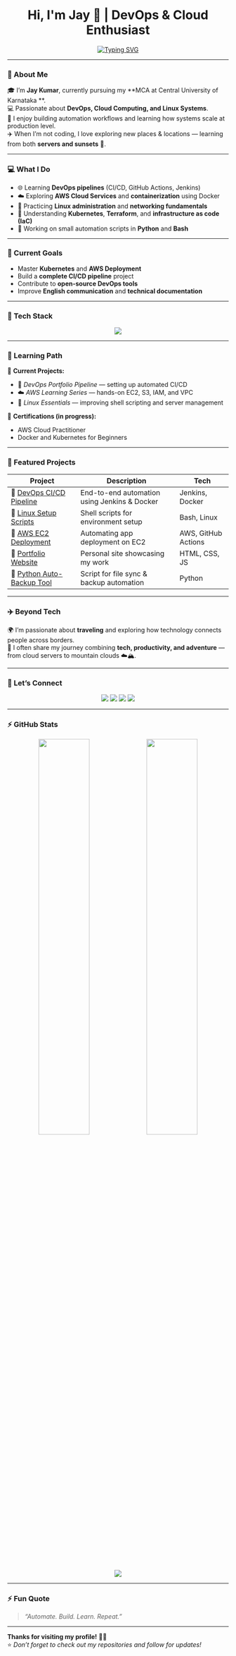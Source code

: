 <!-- JayTechFlow | Professional GitHub Profile README -->
<h1 align="center">Hi, I'm Jay 👋 | DevOps & Cloud Enthusiast</h1>

<p align="center">
  <a href="https://github.com/JayTechFlow">
    <img src="https://readme-typing-svg.demolab.com?font=Fira+Code&pause=1000&color=1E90FF&center=true&vCenter=true&width=500&lines=DevOps+Engineer+in+progress;Cloud+and+Automation+Learner;Building+Systems+and+Dreams+🌍" alt="Typing SVG" />
  </a>
</p>

---

### 👋 About Me
🎓 I’m **Jay Kumar**, currently pursuing my **MCA at Central University of Karnataka **.  
💻 Passionate about **DevOps, Cloud Computing, and Linux Systems**.  
🚀 I enjoy building automation workflows and learning how systems scale at production level.  
✈️ When I’m not coding, I love exploring new places & locations — learning from both **servers and sunsets** 🌄.

---

### 💻 What I Do
- 🌐 Learning **DevOps pipelines** (CI/CD, GitHub Actions, Jenkins)  
- ☁️ Exploring **AWS Cloud Services** and **containerization** using Docker  
- 🧠 Practicing **Linux administration** and **networking fundamentals**  
- 🧩 Understanding **Kubernetes**, **Terraform**, and **infrastructure as code (IaC)**  
- 🔧 Working on small automation scripts in **Python** and **Bash**

---

### 🚀 Current Goals
- Master **Kubernetes** and **AWS Deployment**  
- Build a **complete CI/CD pipeline** project  
- Contribute to **open-source DevOps tools**  
- Improve **English communication** and **technical documentation**

---

### 🧠 Tech Stack

<p align="center">
  <img src="https://skillicons.dev/icons?i=linux,git,github,docker,aws,python,java,html,css,vscode,bash,postman" />
</p>

---

### 🌱 Learning Path
📘 **Current Projects:**  
- 🧩 *DevOps Portfolio Pipeline* — setting up automated CI/CD  
- ☁️ *AWS Learning Series* — hands-on EC2, S3, IAM, and VPC  
- 🐧 *Linux Essentials* — improving shell scripting and server management  

📜 **Certifications (in progress):**  
- AWS Cloud Practitioner  
- Docker and Kubernetes for Beginners  

---

### 📂 Featured Projects

| Project | Description | Tech |
|----------|--------------|------|
| 🔹 [DevOps CI/CD Pipeline](#) | End-to-end automation using Jenkins & Docker | Jenkins, Docker |
| 🔹 [Linux Setup Scripts](#) | Shell scripts for environment setup | Bash, Linux |
| 🔹 [AWS EC2 Deployment](#) | Automating app deployment on EC2 | AWS, GitHub Actions |
| 🔹 [Portfolio Website](#) | Personal site showcasing my work | HTML, CSS, JS |
| 🔹 [Python Auto-Backup Tool](#) | Script for file sync & backup automation | Python |

---

### ✈️ Beyond Tech
🌍 I’m passionate about **traveling** and exploring how technology connects people across borders.  
📸 I often share my journey combining **tech, productivity, and adventure** — from cloud servers to mountain clouds ☁️🏔️.  

---

### 💬 Let’s Connect

<p align="center">
  <a href="https://www.linkedin.com/in/jaytechflow" target="_blank"><img src="https://img.shields.io/badge/LinkedIn-blue?logo=linkedin&logoColor=white" /></a>
  <a href="mailto:jaytechflow@gmail.com"><img src="https://img.shields.io/badge/Email-red?logo=gmail&logoColor=white" /></a>
  <a href="https://github.com/JayTechFlow"><img src="https://img.shields.io/badge/GitHub-black?logo=github&logoColor=white" /></a>
  <a href="https://www.instagram.com/travelopsjay" target="_blank"><img src="https://img.shields.io/badge/Instagram-purple?logo=instagram&logoColor=white" /></a>
</p>

---

### ⚡ GitHub Stats

<p align="center">
  <img width="48%" src="https://github-readme-stats.vercel.app/api?username=JayTechFlow&show_icons=true&theme=tokyonight" />
  <img width="48%" src="https://github-readme-streak-stats.herokuapp.com/?user=JayTechFlow&theme=tokyonight" />
</p>

<p align="center">
  <img src="https://github-readme-activity-graph.vercel.app/graph?username=JayTechFlow&bg_color=0d1117&color=1E90FF&line=1E90FF&point=ffffff&area=true&hide_border=true" />
</p>

---

### ⚡ Fun Quote
> *“Automate. Build. Learn. Repeat.”*  

---

**Thanks for visiting my profile!** 👨‍💻  
⭐️ *Don’t forget to check out my repositories and follow for updates!*  
